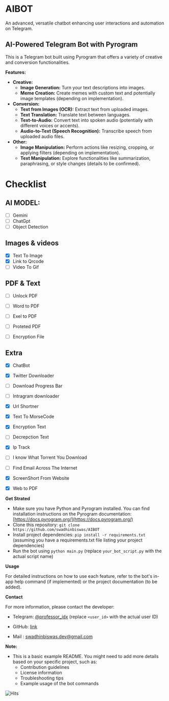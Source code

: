 # AIBOT
An advanced, versatile chatbot enhancing user interactions and automation on Telegram.
## AI-Powered Telegram Bot with Pyrogram

This is a Telegram bot built using Pyrogram that offers a variety of creative and conversion functionalities.

**Features:**

* **Creative:**
    * **Image Generation:** Turn your text descriptions into images.
    * **Meme Creation:** Create memes with custom text and potentially image templates (depending on implementation).
* **Conversion:**
    * **Text from Images (OCR):** Extract text from uploaded images. 
    * **Text Translation:** Translate text between languages.
    * **Text-to-Audio:** Convert text into spoken audio (potentially with different voices or accents).
    * **Audio-to-Text (Speech Recognition):** Transcribe speech from uploaded audio files.
* **Other:**
    * **Image Manipulation:** Perform actions like resizing, cropping, or applying filters (depending on implementation).
    * **Text Manipulation:** Explore functionalities like summarization, paraphrasing, or style changes (details to be confirmed).




# Checklist

## AI MODEL:
- [ ] Gemini
- [ ] ChatGpt
- [ ] Object Detection

## Images & videos
- [x] Text To Image
- [x] Link to Qrcode  
- [ ] Video To Gif 

## PDF &  Text
- [ ] Unlock PDF
- [ ] Word to PDF
- [ ] Exel to PDF
- [ ] Proteted PDF
- [ ] Encryption File





## Extra
- [x] ChatBot
- [x] Twitter Downloader
- [ ] Download Progress Bar
- [ ] Intragram downloader
- [x] Url Shortner
- [x] Text To MorseCode
- [x] Encryption Text
- [ ] Decrepction Text
- [x] Ip Track
- [ ] I know What Torrent You Download
- [ ] Find Email Across The Internet
- [x] ScreenShort From Website
- [x] Web to PDF






**Get Strated**

* Make sure you have Python and Pyrogram installed. You can find installation instructions on the Pyrogram documentation: [https://docs.pyrogram.org/](https://docs.pyrogram.org/)
* Clone this repository: `git clone https://github.com/swadhinbiswas/AIBOT`
* Install project dependencies: `pip install -r requirements.txt` (assuming you have a requirements.txt file listing your project dependencies)
* Run the bot using `python main.py` (replace `your_bot_script.py` with the actual script name)

**Usage**

For detailed instructions on how to use each feature, refer to the bot's in-app help command (if implemented) or the project documentation (to be added).

**Contact**

For more information, please contact the developer:

* Telegram: [@professor_idx](https://t.me/professor_idx) (replace `<user_id>` with the actual user ID)
* GitHub: [link](https://github.com/swadhinbiswas/AIBOT)

* Mail : swadhinbiswas.dev@gmail.com

**Note:**

* This is a basic example README. You might need to add more details based on your specific project, such as:
    * Contribution guidelines
    * License information
    * Troubleshooting tips
    * Example usage of the bot commands


![Hits](https://hits.seeyoufarm.com/api/count/incr/badge.svg?url=https://github.com/username/repository&count_bg=%2379C83D&title_bg=%23555555&icon=&icon_color=%23E7E7E7&title=hits&edge_flat=false)
